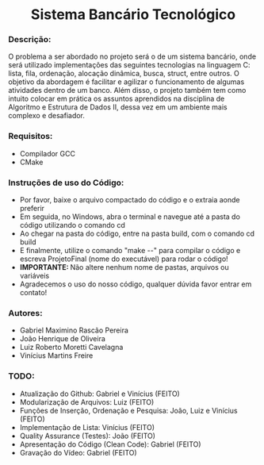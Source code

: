 <h1 align="center">Sistema Bancário Tecnológico</h1>

<h3>Descrição:</h3>
O problema a ser abordado no projeto será o de um sistema bancário, onde será utilizado implementações das seguintes tecnologias na linguagem C: lista, fila, ordenação, alocação dinâmica, busca, struct, entre outros. O objetivo da abordagem é facilitar e agilizar o funcionamento de algumas atividades dentro de um banco. Além disso, o projeto também tem como intuito colocar em prática os assuntos aprendidos na disciplina de Algoritmo e Estrutura de Dados II, dessa vez em um ambiente mais complexo e desafiador.

<h3>Requisitos:</h3>
<ul>
  <li>Compilador GCC</li>
  <li>CMake</li>
</ul>

<h3>Instruções de uso do Código:</h3>
<ul>
  <li>Por favor, baixe o arquivo compactado do código e o extraia aonde preferir</li>
  <li>Em seguida, no Windows, abra o terminal e navegue até a pasta do código utilizando o comando cd</li>
  <li>Ao chegar na pasta do código, entre na pasta build, com o comando cd build</li>
  <li>E finalmente, utilize o comando "make --" para compilar o código e escreva ProjetoFinal (nome do executável) para rodar o código!</li>
  <li><b>IMPORTANTE: </b>Não altere nenhum nome de pastas, arquivos ou variáveis</li>
  <li>Agradecemos o uso do nosso código, qualquer dúvida favor entrar em contato!</li>
</ul>

<h3>Autores:</h3> 
<ul>
  <li>Gabriel Maximino Rascão Pereira</li>
  <li>João Henrique de Oliveira</li>
  <li>Luiz Roberto Moretti Cavelagna</li>
  <li>Vinícius Martins Freire</li>
</ul>

<h3>TODO:</h3>
<ul>
  <li>Atualização do Github: Gabriel e Vinícius (FEITO)</li>
  <li>Modularização de Arquivos: Luiz (FEITO)</li>
  <li>Funções de Inserção, Ordenação e Pesquisa: João, Luiz e Vinícius (FEITO)</li>
  <li>Implementação de Lista: Vinícius (FEITO)</li>
  <li>Quality Assurance (Testes): João (FEITO)</li>
  <li>Apresentação do Código (Clean Code): Gabriel (FEITO)</li>
  <li>Gravação do Vídeo: Gabriel (FEITO)</li>
</ul>
